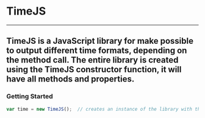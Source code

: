 # TimeJS
---
TimeJS is a JavaScript library for make possible to output different time formats, depending on the method call. The entire library is created using the TimeJS constructor function, it will have all methods and properties.
---
### Getting Started
```js
var time = new TimeJS();  // creates an instance of the library with the current date
```
